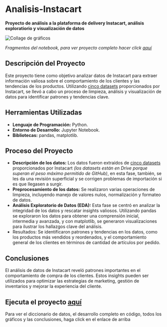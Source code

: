 # Analisis-Instacart
__Proyecto de análisis a la plataforma de delivery Instacart, análisis exploratiorio y visualización de datos__

<image src="https://github.com/BastianLQ/Analisis-Instacart/blob/main/N3.jpg" alt="Collage de gráficos">

_Fragmentos del notebook, para ver proyecto completo hacer click [aquí](https://portfoliodabastianlopez.on.drv.tw/Portafolio/An%C3%A1lisis%20Instacart.html)_

## Descripción del Proyecto
Este proyecto tiene como objetivo analizar datos de Instacart para extraer información valiosa sobre el comportamiento de los clientes y las tendencias de los productos. Utilizando [cinco datasets](https://drive.google.com/drive/folders/11ludpzThvf-xB6LfZW_xzCBK1Z91M_KA?usp=sharing) proporcionados por Instacart, se llevó a cabo un proceso de limpieza, análisis y visualización de datos para identificar patrones y tendencias clave.
  
## Herramientas Utilizadas
- __Lenguaje de Programación:__ Python.
- __Entorno de Desarrollo:__ Jupyter Notebook.
- __Bibliotecas:__ pandas, matplotlib.

## Proceso del Proyecto
- __Descripción de los datos:__ Los datos fueron extraídos de [cinco datasets](https://drive.google.com/drive/folders/11ludpzThvf-xB6LfZW_xzCBK1Z91M_KA?usp=sharing) proporcionados por Instacart _(los datasets están en Drive porque superan el peso máximo permitido de GitHub)_, en esta fase, también, se les da una revisión superficial y se corrigen problemas de importación si es que llegasen a surgir.
- __Preprocesamiento de los datos:__ Se realizaron varias operaciones de limpieza, incluyendo manejo de valores nulos, normalización y formateo de datos.
- __Análisis Exploratorio de Datos (EDA):__ Esta fase se centró en analizar la integridad de los datos y rescatar insights valiosos. Utilizando pandas se exploraron los datos para obtener una comprensión inicial, intermedia y avanzada, y con matplotlib, se generaron visualizaciones para ilustrar los hallazgos clave del análisis.
- Resultados: Se identificaron patrones y tendencias en los datos, como los productos más vendidos y reordenados, y el comportamiento general de los clientes en términos de cantidad de artículos por pedido.

## Conclusiones
El análisis de datos de Instacart reveló patrones importantes en el comportamiento de compra de los clientes. Estos insights pueden ser utilizados para optimizar las estrategias de marketing, gestión de inventarios y mejorar la experiencia del cliente.

## Ejecuta el proyecto [aquí](https://portfoliodabastianlopez.on.drv.tw/Portafolio/An%C3%A1lisis%20Instacart.html)
Para ver el diccionario de datos, el desarrollo completo en código, todos los gráficos y las conclusiones, haga click en el enlace de arriba

